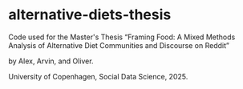 # alternative-diets-thesis
Code used for the Master's Thesis “Framing Food: A Mixed Methods Analysis of Alternative Diet Communities and Discourse on Reddit” 

by Alex, Arvin, and Oliver. 

University of Copenhagen, Social Data Science, 2025.
